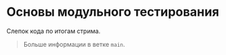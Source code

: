 # Основы модульного тестирования
Слепок кода по итогам стрима.
> Больше информации в ветке ```main```.
